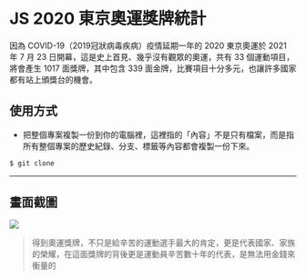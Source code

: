 # JS 2020 東京奧運獎牌統計

因為 COVID-19（2019冠狀病毒疾病）疫情延期一年的 2020 東京奧運於 2021 年 7 月 23 日開幕，這是史上首見、幾乎沒有觀眾的奧運，共有 33 個運動項目，將會產生 1017 面獎牌，其中包含 339 面金牌，比賽項目十分多元，也讓許多國家都有站上頒獎台的機會。

## 使用方式
- 把整個專案複製一份到你的電腦裡，這裡指的「內容」不是只有檔案，而是指所有整個專案的歷史紀錄、分支、標籤等內容都會複製一份下來。
```sh
$ git clone
```

----

## 畫面截圖
![](https://i.imgur.com/XDsTPCy.gif)
> 得到奧運獎牌，不只是給辛苦的運動選手最大的肯定，更是代表國家、家族的榮耀，在這面獎牌的背後更是運動員辛苦數十年的代表，是無法用金錢來衡量的
